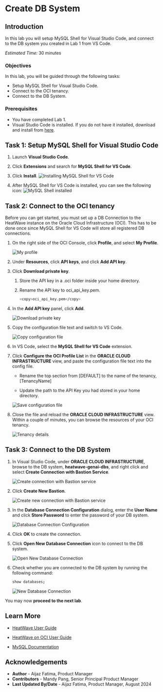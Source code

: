 # Create DB System

## Introduction

In this lab you will setup MySQL Shell for Visual Studio Code, and connect to the DB system you created in Lab 1 from VS Code.

_Estimated Time:_ 30 minutes

### Objectives

In this lab, you will be guided through the following tasks:

- Setup MySQL Shell for Visual Studio Code.
- Connect to the OCI tenancy.
- Connect to the DB System.

### Prerequisites

- You have completed Lab 1.
- Visual Studio Code is installed. If you do not have it installed, download and install from [here](https://code.visualstudio.com/download).

## Task 1: Setup MySQL Shell for Visual Studio Code

1. Launch **Visual Studio Code**.

2. Click **Extensions** and search for **MySQL Shell for VS Code**.

3. Click **Install**.
    ![Installing MySQL Shell for VS Code](./images/1-installing-mysql-shell-for-vscode.png "Installing MySQL Shell for VS Code")

4. After MySQL Shell for VS Code is installed, you can see the following icon:
    ![MySQL Shell installed](./images/2-installed-mysql-shell-for-vscode.png "MySQL Shell installed")


## Task 2:  Connect to the OCI tenancy

Before you can get started, you must set up a DB Connection to the HeatWave instance on the Oracle Cloud Infrastructure (OCI). This has to be done once since MySQL Shell for VS Code will store all registered DB connections.

1. On the right side of the OCI Console, click **Profile**, and select **My Profile**.

    ![My profile](./images/3-profile.png "My profile")

6.	Under **Resources**, click **API keys**, and click **Add API key**.

7. Click **Download private key**.
    
    1. Store the API key in a .oci folder inside your home directory.

    2. Rename the API key to oci\_api\_key.pem.

        ```bash
        <copy>oci_api_key.pem</copy>
        ```

8. In the **Add API key** panel, click **Add**.
    
    ![Download private key](./images/4-add-api-key.png "Download private key")

8. Copy the configuration file text and switch to VS Code.

    ![Copy configuration file](./images/5-copy-config.png "Copy configuration file")

9. In VS Code, select the **MySQL Shell for VS Code** extension.

10. Click **Configure the OCI Profile List** in the **ORACLE CLOUD INFRASTRUCTURE** view, and paste the configuration file text into the config file.

    - Rename the top section from [DEFAULT] to the name of the tenancy, [TenancyName]

    - Update the path to the API Key you had stored in your home directory.

    ![Save configuration file](./images/6-save-config.png "Save configuration file")

11. Close the file and reload the **ORACLE CLOUD INFRASTRUCTURE** view. Within a couple of minutes, you can browse the resources of your OCI tenancy.

    ![Tenancy details](./images/7-tenancy-details.png "Tenancy details")


## Task 3: Connect to the DB System

1. In Visual Studio Code, under **ORACLE CLOUD INFRASTRUCTURE**, browse to the DB system, **heatwave-genai-dbs**, and right click and select **Create Connection with Bastion Service**.

    ![Create connection with Bastion service](./images/8-create-bastion.png "Create connection with Bastion service")

2. Click **Create New Bastion**.

    ![Create new connection with Bastion service](./images/9-create-new-bastion.png "Create new connection with Bastion service")

3. In the **Database Connection Configuration** dialog, enter the **User Name** and click **Store Password** to enter the password of your DB system.

    ![Database Connection Configuration](./images/10-database-connection.png "Database Connection Configuration")

4. Click **OK** to create the connection. 

5. Click **Open New Database Connection** icon to connect to the DB system. 

    ![Open New Database Connection](./images/11-open-database-connection.png "Open New Database Connection")

6. Check whether you are connected to the DB system by running the following command:

    ```bash
    show databases;
    ```

    ![New Database Connection](./images/12-show-databases.png "New Database Connection")

You may now **proceed to the next lab**.

## Learn More

- [HeatWave User Guide](https://dev.mysql.com/doc/heatwave/en/)

- [HeatWave on OCI User Guide](https://docs.oracle.com/en-us/iaas/mysql-database/index.html)

- [MySQL Documentation](https://dev.mysql.com/)

## Acknowledgements

- **Author** - Aijaz Fatima, Product Manager
- **Contributors** - Mandy Pang, Senior Principal Product Manager
- **Last Updated By/Date** - Aijaz Fatima, Product Manager, August 2024
